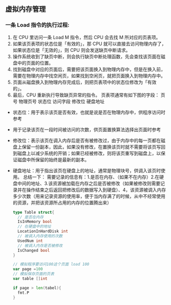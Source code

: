 ## 虚拟内存管理

### 一条 Load 指令的执行过程:

1. 在 CPU ⾥访问⼀条 Load M 指令，然后 CPU 会去找 M 所对应的⻚表项。
2. 如果该⻚表项的状态位是「有效的」，那 CPU 就可以直接去访问物理内存了，如果状态位是「⽆效的」，则 CPU 则会发送缺⻚中断请求。
3. 操作系统收到了缺⻚中断，则会执⾏缺⻚中断处理函数，先会查找该⻚⾯在磁盘中的⻚⾯的位置。
4. 找到磁盘中对应的⻚⾯后，需要把该⻚⾯换⼊到物理内存中，但是在换⼊前，需要在物理内存中找空闲⻚，如果找到空闲⻚，就把⻚⾯换⼊到物理内存中。
5. ⻚⾯从磁盘换⼊到物理内存完成后，则把⻚表项中的状态位修改为「有效的」。
6. 最后，CPU 重新执⾏导致缺⻚异常的指令。
   ⻚表项通常有如下图的字段：
   页号 物理页号 状态位 访问字段 修改位 硬盘地址

- 状态位：⽤于表示该⻚是否有效，也就是说是否在物理内存中，供程序访问时参考
- ⽤于记录该⻚在⼀段时间被访问的次数，供⻚⾯置换算法选择出⻚⾯时参考
- 修改位：表示该⻚在调⼊内存后是否有被修改过，由于内存中的每⼀⻚都在磁盘上保留⼀份副本，因此，如果没有修改，在置换该⻚时就不需要将该⻚写回到磁盘上以减少系统的开销；如果已经被修改，则将该⻚重写到磁盘上，以保证磁盘中所保留的始终是最新的副本。

- 硬盘地址：⽤于指出该⻚在硬盘上的地址，通常是物理块号，供调⼊该⻚时使⽤。
  总结一下： 需要记录的信息有：1.是否在内存、（如果不在内存）2.在硬盘中间的地址、3.该资源被加载在内存之后是否被修改（如果被修改则需要记录并在操作结束之后返回把修改后的数据写入到硬盘）、4，该资源被调入内存多少次数（用来记录资源的使用率，便于当内存满了的时候，从中不经常使用的资源，并把该资源所占用的内存的位置腾出来）

  ```go
  type Table struct{
    // 是否在内存
    IsInMemory bool
    // 在硬盘中的地址
    LocationInHardDisk int
    // 被调入内存使用的次数
    UsedNum int
    // 被调入内存是否被修改
    IsChanged bool
  }

  // 模拟程序要访问100这个页面 load 100
  var page =100
  // 模拟保存页面的页表
  var table []int

  if page > len(tabel){
    fmt.P
  }


  ```
